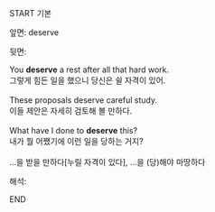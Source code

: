 START
기본

앞면:
deserve


뒷면:
<div>You <b>deserve</b> a rest after all that hard work. </div><div>그렇게 힘든 일을 했으니 당신은 쉴 자격이 있어.<br><br><div><div>These proposals deserve careful study. </div><div><div>이들 제안은 자세히 검토해 볼 만하다.</div></div></div><div><div><br><div>What have I done to <strong>deserve</strong> this?</div><div><div>내가 뭘 어쨌기에 이런 일을 당하는 거지?</div></div></div></div></div><div><br></div><div>…을 받을 만하다[누릴 자격이 있다], …을 (당)해야 마땅하다<br></div>


해석:

END
